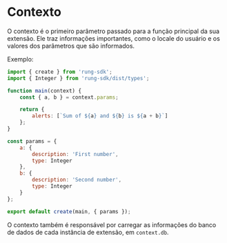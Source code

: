 # Contexto

O contexto é o primeiro parâmetro passado para a função principal da sua
extensão. Ele traz informações importantes, como o locale do usuário e os
valores dos parâmetros que são informados.

Exemplo:

```js
import { create } from 'rung-sdk';
import { Integer } from 'rung-sdk/dist/types';

function main(context) {
    const { a, b } = context.params;

    return {
        alerts: [`Sum of ${a} and ${b} is ${a + b}`]
    };
}

const params = {
    a: {
        description: 'First number',
        type: Integer
    },
    b: {
        description: 'Second number',
        type: Integer
    }
};

export default create(main, { params });
```

O contexto também é responsável por carregar as informações do banco de dados
de cada instância de extensão, em ``context.db``.
